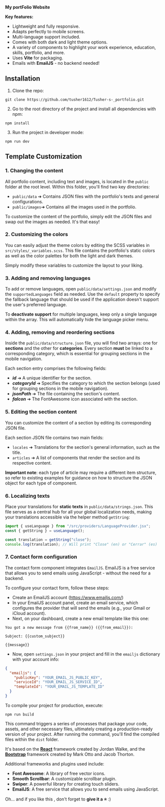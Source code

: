 **My portFolio Website**

**Key features:**

- Lightweight and fully responsive.
- Adapts perfectly to mobile screens.
- Multi-language support included.
- Comes with both dark and light theme options.
- A variety of components to highlight your work experience, education, skills, portfolio, and more.
- Uses **Vite** for packaging.
- Emails with **EmailJS** - no backend needed!

## Installation

1. Clone the repo:

```
git clone https://github.com/tusher1612/Tusher-s-_portfolio.git
```

2. Go to the root directory of the project and install all dependencies with npm:

```
npm install
```

3. Run the project in developer mode:

```
npm run dev
```



## Template Customization

### 1. Changing the content

All portfolio content, including text and images, is located in the `public` folder at the root level. Within this folder, you'll find two key directories:

- `public/data` ➔ Contains JSON files with the portfolio's texts and general configurations.
- `public/images`➔ Contains all the images used in the portfolio.

To customize the content of the portfolio, simply edit the JSON files and swap out the images as needed. It's that easy!

### 2. Customizing the colors

You can easily adjust the theme colors by editing the SCSS variables in `src/styles/_variables.scss`. This file contains the portfolio's static colors as well as the color palettes for both the light and dark themes.

Simply modify these variables to customize the layout to your liking.

### 3. Adding and removing languages

To add or remove languages, open `public/data/settings.json` and modify the `supportedLanguages` field as needed. Use the `default` property to specify the fallback language that should be used if the application doesn't support the user's preferred language.

To **deactivate support** for multiple languages, keep only a single language within the array. This will automatically hide the language picker menu.

### 4. Adding, removing and reordering sections

Inside the `public/data/structure.json` file, you will find two arrays: one for **sections** and the other for **categories**. Every section **must** be linked to a corresponding category, which is essential for grouping sections in the mobile navigation.



Each section entry comprises the following fields:

- **_id_** ➔ A unique identifier for the section.
- **_categoryId_** ➔ Specifies the category to which the section belongs (used for grouping sections in the mobile navigation).
- **_jsonPath_** ➔ The file containing the section's content.
- **_faIcon_** ➔ The FontAwesome icon associated with the section.

### 5. Editing the section content

You can customize the content of a section by editing its corresponding JSON file.

Each section JSON file contains two main fields:

- `locales` ➔ Translations for the section's general information, such as the title.
- `articles` ➔ A list of components that render the section and its respective content.


**Important note**: each type of article may require a different item structure, so refer to existing examples for guidance on how to structure the JSON object for each type of component.

### 6. Localizing texts

Place your translations for **static texts** in `public/data/strings.json`. This file serves as a central hub for all your global localization needs, making your translations accessible via the helper method `getString`:

```js
import { useLanguage } from "/src/providers/LanguageProvider.jsx";
const { getString } = useLanguage();

const translation = getString("close");
console.log(translation); // Will print "Close" (en) or "Cerrar" (es)
```

### 7. Contact form configuration

The contact form component integrates `EmailJS`. EmailJS is a free service that allows you to send emails using JavaScript - without the need for a backend.

To configure your contact form, follow these steps:

- Create an EmailJS account (https://www.emailjs.com/)
- In your EmailJS account panel, create an email service, which configures the provider that will send the emails (e.g., your Gmail or iCloud account).
- Next, on your dashboard, create a new email template like this one:

```
You got a new message from {{from_name}} ({{from_email}}):

Subject: {{custom_subject}}

{{message}}
```

- Now, open `settings.json` in your project and fill in the `emailjs` dictionary with your account info:

```json
{
  "emailjs": {
    "publicKey": "YOUR_EMAIL_JS_PUBLIC_KEY",
    "serviceId": "YOUR_EMAIL_JS_SERVICE_ID",
    "templateId": "YOUR_EMAIL_JS_TEMPLATE_ID"
  }
}
```

To compile your project for production, execute:

```
npm run build
```

This command triggers a series of processes that package your code, assets, and other necessary files, ultimately creating a production-ready version of your project. After running the command, you'll find the compiled files within the `dist` folder.

It's based on the **[React](https://reactjs.org/)** framework created by Jordan Walke, and the **[Bootstrap](https://getbootstrap.com/)** framework created by Mark Otto and Jacob Thorton.

Additional frameworks and plugins used include:

- **Font Awesome**: A library of free vector icons.
- **Smooth Scrollbar**: A customizable scrollbar plugin.
- **Swiper**: A powerful library for creating touch sliders.
- **EmailJS**: A free service that allows you to send emails using JavaScript.

Oh... and if you like this , don't forget to **give it a ⭐** :)
